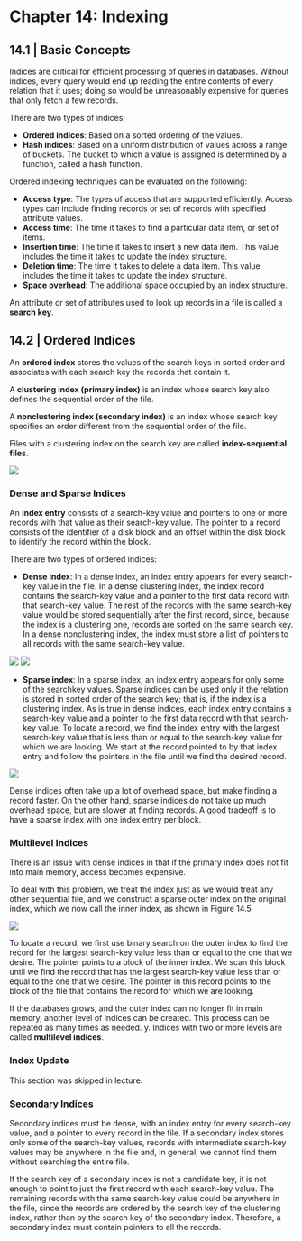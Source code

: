 # Chapter 14: Indexing

## 14.1 | Basic Concepts
Indices are critical for efficient processing of queries in databases. Without indices,
every query would end up reading the entire contents of every relation that it uses;
doing so would be unreasonably expensive for queries that only fetch a few records.

There are two types of indices:
- **Ordered indices**: Based on a sorted ordering of the values.
- **Hash indices**: Based on a uniform distribution of values across a range of buckets.
The bucket to which a value is assigned is determined by a function, called a hash
function.

Ordered indexing techniques can be evaluated on the following:
- **Access type**: The types of access that are supported efficiently. Access types can
include finding records or set of records with specified attribute values.
- **Access time**: The time it takes to find a particular data item, or set of items.
- **Insertion time**: The time it takes to insert a new data item. This value includes the time it takes to update the
index structure.
- **Deletion time**: The time it takes to delete a data item. This value includes the time
it takes to update the index structure.
- **Space overhead**: The additional space occupied by an index structure.

An attribute or set of attributes used to look up records in a file is called a **search
key**.

## 14.2 | Ordered Indices

An **ordered index** stores the values of the search keys in sorted order
and associates with each search key the records that contain it.

A **clustering index (primary index)** is an index whose search key
also defines the sequential order of the file.

A **nonclustering index (secondary index)** is an index whose search key
specifies an order different from the sequential order of the file.

Files with a clustering index on the search key
are called **index-sequential files**.

![](https://github.com/stinsan/CS-4513-Database-Management-Systems/blob/master/Screenshots/databases-71.png)

### Dense and Sparse Indices

An **index entry** consists of a search-key value and pointers to one or
more records with that value as their search-key value. The pointer to a record consists
of the identifier of a disk block and an offset within the disk block to identify the record
within the block.

There are two types of ordered indices:
- **Dense index**: In a dense index, an index entry appears for every search-key value
in the file. In a dense clustering index, the index record contains the search-key
value and a pointer to the first data record with that search-key value. The rest of
the records with the same search-key value would be stored sequentially after the
first record, since, because the index is a clustering one, records are sorted on the
same search key. In a dense nonclustering index, the index must store a list of pointers to all
records with the same search-key value.

![](https://github.com/stinsan/CS-4513-Database-Management-Systems/blob/master/Screenshots/databases-74.png)
![](https://github.com/stinsan/CS-4513-Database-Management-Systems/blob/master/Screenshots/databases-76.png)

- **Sparse index**: In a sparse index, an index entry appears for only some of the searchkey values. Sparse indices can be used only if the relation is stored in sorted order of the search key; that is, if the index is a clustering index. As is true in dense
indices, each index entry contains a search-key value and a pointer to the first data
record with that search-key value. To locate a record, we find the index entry with
the largest search-key value that is less than or equal to the search-key value for
which we are looking. We start at the record pointed to by that index entry and
follow the pointers in the file until we find the desired record.

![](https://github.com/stinsan/CS-4513-Database-Management-Systems/blob/master/Screenshots/databases-75.png)

Dense indices often take up a lot of overhead space, but make finding a record faster. On the other hand, sparse indices do not take up much overhead space, but are slower at finding records. A good tradeoff is to have a sparse index with one index entry per block.

### Multilevel Indices
There is an issue with dense indices in that if the primary index does not fit into main memory, access becomes expensive.

To deal with this problem, we treat the index just as we would treat any other
sequential file, and we construct a sparse outer index on the original index, which we
now call the inner index, as shown in Figure 14.5

![](https://github.com/stinsan/CS-4513-Database-Management-Systems/blob/master/Screenshots/databases-77.png)

To locate a record, we first use
binary search on the outer index to find the record for the largest search-key value less than or equal to the one that we desire. The pointer points to a block of the inner index.
We scan this block until we find the record that has the largest search-key value less
than or equal to the one that we desire. The pointer in this record points to the block
of the file that contains the record for which we are looking.

If the databases grows, and the outer index can no longer fit in main memory, another level of indices can be created. This process can be repeated as many times as needed. y. Indices with two or more levels are called **multilevel indices**.

### Index Update
This section was skipped in lecture.

### Secondary Indices
Secondary indices must be dense, with an index entry for every search-key value, and a
pointer to every record in the file. If a
secondary index stores only some of the search-key values, records with intermediate
search-key values may be anywhere in the file and, in general, we cannot find them
without searching the entire file.

If the search key of a secondary index is not a candidate key, it is
not enough to point to just the first record with each search-key value. The remaining
records with the same search-key value could be anywhere in the file, since the records
are ordered by the search key of the clustering index, rather than by the search key
of the secondary index. Therefore, a secondary index must contain pointers to all the
records.
